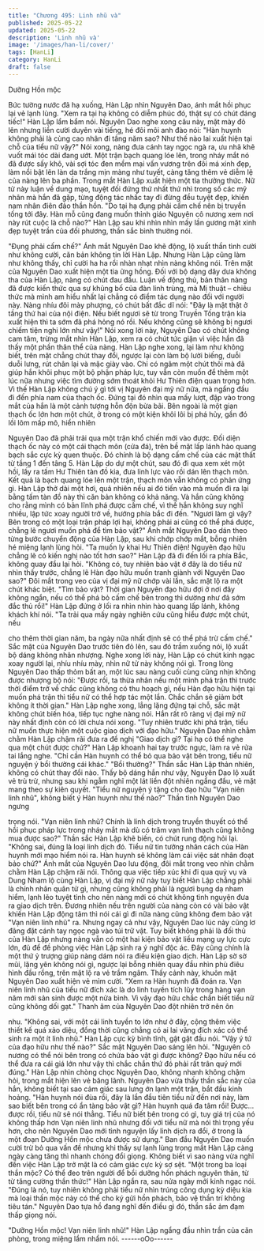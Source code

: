 ```yaml
---
title: "Chương 495: Linh nhũ và"
published: 2025-05-22
updated: 2025-05-22
description: 'Linh nhũ và'
image: '/images/han-li/cover/'
tags: [HanLi]
category: HanLi
draft: false
---
```


Dưỡng Hồn mộc

Bức tường nước đã hạ xuống, Hàn Lập nhìn Nguyên Dao, ánh
mắt hồi phục lại vẻ lạnh lùng.
"Xem ra tại hạ không có diễm phúc đó, thật sự có chút đáng tiếc!"
Hàn Lập lẩm bẩm nói.
Nguyên Dao nghe xong câu này, mặt mày đỏ lên nhưng liền cười
duyên vài tiếng, hé đôi môi anh đào nói:
"Hàn huynh không phải là cùng cao nhân đi tầng năm sao? Như
thế nào lai xuất hiện tại chỗ của tiểu nữ vậy?"
Nói xong, nàng đưa cánh tay ngọc ngà ra, ưu nhã khẽ vuốt mái
tóc dài đang ướt.
Một trận bạch quang lóe lên, trong nháy mắt nó đã được sấy khô,
vài sợi tóc đen mềm mại vấn vương trên đôi má xinh đẹp, làm nổi
bật lên làn da trắng mịn màng như tuyết, càng tăng thêm vẻ diễm
lệ của nàng lên ba phần.
Trong mắt Hàn Lập xuất hiện một tia thưởng thức.
Nữ tử này luận về dung mạo, tuyệt đối đứng thứ nhất thứ nhì
trong số các mỹ nhân mà hắn đã gặp, từng động tác nhấc tay đi
đừng đều tuyệt đẹp, khiến nam nhân điên đảo thần hồn.
"Do tại hạ đụng phải cấm chế nên bị truyền tống tới đây. Hàn mỗ
cũng đang muốn thỉnh giáo Nguyên cô nương xem nơi này rút
cuộc là chỗ nào?" Hàn Lập sau khi nhìn nhìn mấy lần gương mặt
xinh đẹp tuyệt trần của đối phương, thần sắc bình thường nói.

"Đụng phải cấm chế?" Ánh mắt Nguyên Dao khẽ động, lộ xuất
thần tình cười như không cười, căn bản không tin lời Hàn Lập.
Nhưng Hàn Lập cũng làm như không thấy, chỉ cười ha ha rồi
nhàn nhạt nhìn nàng không nói.
Trên mặt của Nguyên Dao xuất hiện một tia ửng hồng.
Đối với bộ dạng dây dưa không tha của Hàn Lập, nàng có chút
đau đầu.
Luận về động thủ, bản thân nàng đã được kiến thức qua sự
khủng bố của đàn linh trùng, mà Mị thuật – chiêu thức mà mình
am hiểu nhất lại chẳng có điểm tác dụng nào đối với người này.
Nàng nhíu đôi mày phượng, có chút bất đắc dĩ nói:
"Đây là mật thật ở tầng thứ hai của nội điện. Nếu biết ngươi sẽ từ
trong Truyền Tống trận kia xuất hiện thì ta sớm đã phá hỏng nó
rồi. Nếu không cũng sẽ không bị ngươi chiếm tiện nghi lớn như
vậy!" Nói xong lời này, Nguyên Dao có chút không cam tâm, trừng
mắt nhìn Hàn Lập, xem ra có chút tức giận vì việc hắn đã thấy
một phần thân thể của nàng.
Hàn Lập nghe xong, lại làm như không biết, trên mặt chẳng chút
thay đổi, ngược lại còn làm bộ lười biếng, duỗi duỗi lưng, rút chân
lại và mặc giày vào.
Chỉ có ngâm một chút thôi mà đã giúp hắn khôi phục một bộ phận
pháp lực, tuy vẫn còn muốn để thêm một lúc nữa nhưng việc tìm
đường sớm thoát khỏi Hư Thiên điện quan trọng hơn.
Vì thế Hàn Lập không chú ý gì tới vị Nguyên đại mỹ nữ nữa, mà
ngẩng đầu đi đến phía nam của thạch ốc.
Đứng tại đó nhìn qua mấy lượt, đập vào trong mắt của hắn là một
cảnh tượng hỗn độn bừa bãi.
Bên ngoài là một gian thạch ốc lớn hơn một chút, ở trong có một
kiện khôi lôi bị phá hủy, gần đó lồi lõm mấp mô, hiển nhiên

Nguyên Dao đã phải trải qua một trận khổ chiến mới vào được.
Đối diện thạch ốc này có một cái thạch môn (cửa đá), trên bề mặt
lấp lánh hào quang bạch sắc cực kỳ quen thuộc. Đó chính là bộ
dạng cấm chế của các mật thất từ tầng 1 đến tâng 5.
Hàn Lập do dự một chút, sau đó đi qua xem xét một hồi, lấy ra
tấm Hư Thiên tàn đồ kia, đưa linh lực vào rồi dán lên thạch môn.
Kết quả là bạch quang lóe lên một trận, thạch môn vẫn không có
phản ứng gì.
Hàn Lập thở dài một hơi, quả nhiên nếu ai đó tiến vào mà muốn
đi ra lại bằng tấm tàn đồ này thì căn bản không có khả năng.
Và hắn cũng không cho rằng mình có bản lĩnh phá được cấm
chế, vì thế hắn không suy nghĩ nhiều, lập tức xoay người trở về,
hướng phía bắc đi đến.
"Ngươi làm gì vậy? Bên trong có một loại trận pháp lợi hại, không
phải ai cũng có thể phá được, chẳng lẽ ngươi muốn phá để tìm
bảo vật?" Ánh mắt Nguyên Dao dán theo từng bước chuyển động
của Hàn Lập, sau khi chớp chớp mắt, bỗng nhiên hé miệng lạnh
lùng hỏi.
"Ta muốn ly khai Hư Thiên điện! Nguyên đạo hữu chẳng lẽ có kiến
nghị nào tốt hơn sao?" Hàn Lập đã đi đến lối ra phía Bắc, không
quay đầu lại hỏi.
"Không có, tuy nhiên bảo vật ở đây là do tiểu nữ nhìn thấy trước,
chẳng lẽ Hàn đạo hữu muốn tranh giành với Nguyên Dao sao?"
Đôi mắt trong veo của vị đại mỹ nữ chớp vài lần, sắc mặt lộ ra
một chút khác biệt.
"Tìm bảo vật? Thời gian Nguyên đạo hữu đợi ở nơi đây không
ngắn, nếu có thể phá bỏ cấm chế bên trong thì dường như đã
sớm đắc thủ rồi!" Hàn Lập đứng ở lối ra nhìn nhìn hào quang lấp
lánh, không khách khí nói.
"Ta trải qua mấy ngày nghiên cứu cũng hiểu được một chút, nếu

cho thêm thời gian năm, ba ngày nữa nhất định sẽ có thể phá trừ
cấm chế." Sắc mặt của Nguyên Dao trước tiên đỏ lên, sau đó
trầm xuống nói, lộ xuất bộ dáng không nhân nhượng.
Nghe xong lời này, Hàn Lập có chút kinh ngạc xoay người lại,
nhíu nhíu mày, nhìn nữ tử này không nói gì.
Trong lòng Nguyên Dao thấp thỏm bất an, một lúc sau nàng cuối
cùng cũng nhịn không được nhượng bộ nói:
"Được rồi, ta thừa nhân nếu một mình phá trận thì trước thời điểm
trở về chắc cũng không có thu hoạch gì, nếu Hàn đạo hữu hiện tại
muốn phá trận thì tiểu nữ có thể hợp tác một lần. Chắc chắn sẽ
giảm bớt không ít thời gian."
Hàn Lập nghe xong, lẳng lặng đứng tại chỗ, sắc mặt không chút
biến hóa, tiếp tục nghe nàng nói.
Hắn rất rõ ràng vị đại mỹ nữ này nhất định còn có lời chưa nói
xong.
"Tuy nhiên trước khi phá trận, tiểu nữ muốn thực hiện một cuộc
giao dịch với đạo hữu." Nguyên Dao nhìn chằm chằm Hàn Lập
chậm rãi đưa ra đề nghị
"Giao dịch gì? Tại hạ có thể nghe qua một chút được chứ?" Hàn
Lập khoanh hai tay trước ngực, làm ra vẻ rửa tai lắng nghe.
"Chỉ cần Hàn huynh có thể bỏ qua bảo vật bên trong, tiểu nữ
nguyện ý bồi thường cái khác."
"Bồi thường?" Thần sắc Hàn Lập thản nhiên, không có chút thay
đổi nào.
Thấy bộ dáng hắn như vậy, Nguyên Dao lộ xuất vẻ trù trừ, nhưng
sau khi ngẫm nghĩ một lát liền đột nhiên ngẩng đầu, vẻ mặt mang
theo sự kiên quyết.
"Tiểu nữ nguyện ý tặng cho đạo hữu "Vạn niên linh nhũ", không
biết ý Hàn huynh như thế nào?" Thần tình Nguyên Dao ngưng

trọng nói.
"Vạn niên linh nhũ? Chính là linh dịch trong truyền thuyết có thể
hồi phục pháp lực trong nháy mắt mà dù có trăm vạn linh thạch
cũng không mua được sao?" Thần sắc Hàn Lập khẽ biến, có chút
rung động hỏi lại.
"Không sai, đúng là loại linh dịch đó. Tiểu nữ tin tưởng nhân cách
của Hàn huynh mới mạo hiểm nói ra. Hàn huynh sẽ không làm cái
việc sát nhân đoạt bảo chứ?" Ánh mắt của Nguyên Dao lưu động,
đôi mắt trong veo nhìn chằm chằm Hàn Lập chậm rãi nói.
Thông qua việc tiếp xúc khi đi qua quỷ vụ và Dung Nham lộ cùng
Hàn Lập, vị đại mỹ nữ này tuy biết Hàn Lập chẳng phải là chính
nhân quân tử gì, nhưng cũng không phải là ngươi bụng dạ nham
hiểm, lạnh lẽo tuyệt tình cho nên nàng mới có chút không tình
nguyện đưa ra giao dịch trên.
Đương nhiên nếu trên người của nàng còn có vài bảo vật khiến
Hàn Lập động tâm thì nói cái gì đi nữa nàng cũng không đem bảo
vật "Vạn niên linh nhũ" ra.
Nhưng ngay cả như vậy, Nguyên Dao lúc này cũng lơ đãng đặt
cánh tay ngọc ngà vào túi trữ vật.
Tuy biết không phải là đối thủ của Hàn Lập nhưng nàng vẫn có
một hai kiện bảo vật liều mạng uy lực cực lớn, đủ để đề phòng
việc Hàn Lập sinh ra ý nghĩ độc ác. Đây cũng chính là một thứ ỷ
trượng giúp nàng dám nói ra điều kiện giao dịch.
Hàn Lập sờ sờ mũi, lặng yên không nói gì, ngược lại bỗng nhiên
quay đầu nhìn phù điêu hình đầu rồng, trên mặt lộ ra vẻ trầm
ngâm.
Thấy cảnh này, khuôn mặt Nguyên Dao xuất hiện vẻ mỉm cười.
"Xem ra Hàn huynh đã đoán ra. Vạn niên linh nhũ của tiểu nữ
đích xác là do linh tuyền tích lũy trong hàng vạn năm mới sản sinh
được một nửa bình. Vì vậy đạo hữu chắc chắn biết tiểu nữ cũng
không dối gạt." Thanh âm của Nguyên Dao đột nhiên trở nên ôn

nhu.
"Không sai, với một cái linh tuyền to lớn như ở đây, cộng thêm
việc thiết kế quá xảo diệu, đồng thời cũng chẳng có ai lai vãng
đích xác có thể sinh ra một ít linh nhũ." Hàn Lập cực kỳ bình tĩnh,
gật gật đầu nói.
"Vậy ý tứ của đạo hữu như thế nào?" Sắc mặt Nguyên Dao sáng
lên hỏi.
"Nguyên cô nương có thể nói bên trong có chứa bảo vật gì được
không? Đạo hữu nếu có thể đưa ra cái giá lớn như vậy thì chắc
chắn thứ đó phải rất trân quý mới đúng." Hàn Lập nhìn chòng
chọc Nguyên Dao, không nhanh không chậm hỏi, trong mắt hiện
lên vẻ băng lãnh.
Nguyên Dao vừa thấy thần sắc này của hắn, không biết tại sao
cảm giác sau lưng ớn lạnh một trận, bắt đầu kinh hoảng.
"Hàn huynh nói đùa rồi, đây là lần đầu tiên tiểu nữ đến nơi này,
làm sao biết bên trong có ẩn tàng bảo vật gì? Hàn huynh quá đa
tâm rồi! Được…được rồi, tiểu nữ sẽ nói thẳng. Tiểu nữ biết bên
trong có gì, tuy giá trị của nó không thấp hơn Vạn niên linh nhũ
nhưng đối với tiểu nữ mà nói thì trọng yếu hơn, cho nên Nguyên
Dao mới tình nguyện lấy linh dịch ra đổi, ở trong là một đoạn
Dưỡng Hồn mộc chưa được sử dụng." Ban đầu Nguyên Dao
muốn cười trừ bỏ qua vấn đề nhưng khi thấy sự lạnh lùng trong
mắt Hàn Lập càng ngày càng tăng thì nhanh chóng đổi giọng.
Không biết vì sao nàng vừa nghĩ đến việc Hàn Lập trở mặt là có
cảm giác cực kỳ sợ sệt.
"Một trong ba loại thần mộc? Có thể đeo trên người để bồi dưỡng
hồn phách nguyên thân, từ từ tăng cường thần thức!" Hàn Lập
ngẩn ra, sau nửa ngày mới kinh ngạc nói.
"Đúng là nó, tuy nhiên không phải tiểu nữ nhìn trúng công dụng kỳ
diệu kia mà loại thần mộc này có thể cho ký gửi hồn phách, bảo
vệ thần trí không tiêu tán." Nguyên Dao tựa hồ đang nghĩ đến
điều gì đó, thần sắc ảm đạm thấp giọng nói.

"Dưỡng Hồn mộc! Vạn niên linh nhũ!" Hàn Lập ngẩng đầu nhìn
trần của căn phòng, trong miệng lẩm nhẩm nói.
------oOo------
